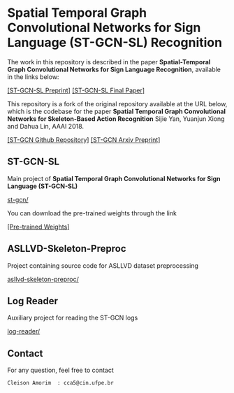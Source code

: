 # Spatial Temporal Graph Convolutional Networks for Sign Language  (ST-GCN-SL) Recognition

The work in this repository is described in the paper **Spatial-Temporal Graph Convolutional Networks
for Sign Language Recognition**, available in the links below:

[[ST-GCN-SL Preprint]](http://www.cin.ufpe.br/~cca5/st-gcn-sl/preprint/)
[[ST-GCN-SL Final Paper]](http://www.cin.ufpe.br/~cca5/st-gcn-sl/paper/)


This repository is a fork of the original repository available at the URL below, which is the codebase for the paper **Spatial Temporal Graph Convolutional Networks for Skeleton-Based Action Recognition** Sijie Yan, Yuanjun Xiong and Dahua Lin, AAAI 2018.

[[ST-GCN Github Repository]](https://github.com/yysijie/st-gcn)
[[ST-GCN Arxiv Preprint]](https://arxiv.org/abs/1801.07455)


## ST-GCN-SL

Main project of **Spatial Temporal Graph Convolutional Networks for Sign Language (ST-GCN-SL)**

[st-gcn/](st-gcn/)

You can download the pre-trained weights through the link

[[Pre-trained Weights]](http://www.cin.ufpe.br/~cca5/st-gcn-sl/weights/)


## ASLLVD-Skeleton-Preproc

Project containing source code for ASLLVD dataset preprocessing

[asllvd-skeleton-preproc/](asllvd-skeleton-preproc/)


## Log Reader

Auxiliary project for reading the ST-GCN logs

[log-reader/](log-reader/)


## Contact
For any question, feel free to contact
```
Cleison Amorim  : cca5@cin.ufpe.br
```
